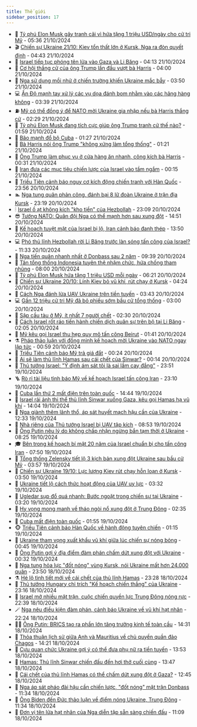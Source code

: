 ```yaml
---
title: Thế giới
sidebar_position: 17
---
```


<!-- dantri-the-gioi:START -->
- 🌋 [Tỷ phú Elon Musk gây tranh cãi vì hứa tặng 1 triệu USD/ngày cho cử tri Mỹ](https://dantri.com.vn/the-gioi/ty-phu-elon-musk-gay-tranh-cai-vi-hua-tang-1-trieu-usdngay-cho-cu-tri-my-20241021113005132.htm) - 05:36 21/10/2024
- 🎬 [Chiến sự Ukraine 21/10: Kiev tổn thất lớn ở Kursk, Nga ra đòn quyết định](https://dantri.com.vn/the-gioi/chien-su-ukraine-2110-kiev-ton-that-lon-o-kursk-nga-ra-don-quyet-dinh-20241021102626200.htm) - 04:43 21/10/2024
- 🧰 [Israel tiếp tục phóng tên lửa vào Gaza và Li Băng](https://dantri.com.vn/the-gioi/israel-tiep-tuc-phong-ten-lua-vao-gaza-va-li-bang-20241021105347381.htm) - 04:13 21/10/2024
- 🌋 [Cơ hội thắng cử của ông Trump lần đầu vượt bà Harris](https://dantri.com.vn/the-gioi/co-hoi-thang-cu-cua-ong-trump-lan-dau-vuot-ba-harris-20241021105533174.htm) - 04:00 21/10/2024
- 🗽 [Nga sử dụng mồi nhử ở chiến trường khiến Ukraine mắc bẫy](https://dantri.com.vn/the-gioi/nga-su-dung-moi-nhu-o-chien-truong-khien-ukraine-mac-bay-20241021094737511.htm) - 03:50 21/10/2024
- 💻 [Ấn Độ mạnh tay xử lý các vụ dọa đánh bom nhằm vào các hãng hàng không](https://dantri.com.vn/the-gioi/an-do-manh-tay-xu-ly-cac-vu-doa-danh-bom-nham-vao-cac-hang-hang-khong-20241021103226013.htm) - 03:39 21/10/2024
- ⛽️ [Mỹ có thể đồng ý để NATO mời Ukraine gia nhập nếu bà Harris thắng cử](https://dantri.com.vn/the-gioi/my-co-the-dong-y-de-nato-moi-ukraine-gia-nhap-neu-ba-harris-thang-cu-20241021092225118.htm) - 02:29 21/10/2024
- 🤩 [Tỷ phú Elon Musk đang tích cực giúp ông Trump tranh cử thế nào?](https://dantri.com.vn/the-gioi/ty-phu-elon-musk-dang-tich-cuc-giup-ong-trump-tranh-cu-the-nao-20241021085247684.htm) - 01:59 21/10/2024
- 🧐 [Bão mạnh đổ bộ Cuba](https://dantri.com.vn/the-gioi/bao-manh-do-bo-cuba-20241021081726033.htm) - 01:27 21/10/2024
- 🎊 [Bà Harris nói ông Trump &quot;không xứng làm tổng thống&quot;](https://dantri.com.vn/the-gioi/ba-harris-noi-ong-trump-khong-xung-lam-tong-thong-20241021074850927.htm) - 01:21 21/10/2024
- 📝 [Ông Trump làm phục vụ ở cửa hàng ăn nhanh, công kích bà Harris](https://dantri.com.vn/the-gioi/ong-trump-lam-phuc-vu-o-cua-hang-an-nhanh-cong-kich-ba-harris-20241021072139198.htm) - 00:31 21/10/2024
- 🤡 [Iran đưa các mục tiêu chiến lược của Israel vào tầm ngắm](https://dantri.com.vn/the-gioi/iran-dua-cac-muc-tieu-chien-luoc-cua-israel-vao-tam-ngam-20241021071235901.htm) - 00:15 21/10/2024
- 🥷 [Triều Tiên cảnh báo nguy cơ kích động chiến tranh với Hàn Quốc](https://dantri.com.vn/the-gioi/trieu-tien-canh-bao-nguy-co-kich-dong-chien-tranh-voi-han-quoc-20241021064849355.htm) - 23:56 20/10/2024
- 🏊 [Nga tung quân phản công, đánh bại 8 lữ đoàn Ukraine ở trận địa Kursk](https://dantri.com.vn/the-gioi/nga-tung-quan-phan-cong-danh-bai-8-lu-doan-ukraine-o-tran-dia-kursk-20241021061512347.htm) - 23:19 20/10/2024
- 🕯 [Israel ồ ạt không kích &quot;kho tiền&quot; của Hezbollah](https://dantri.com.vn/the-gioi/israel-o-at-khong-kich-kho-tien-cua-hezbollah-20241021060144318.htm) - 23:09 20/10/2024
- 😎 [Tướng NATO: Quân đội Nga có thể mạnh hơn sau xung đột](https://dantri.com.vn/the-gioi/tuong-nato-quan-doi-nga-co-the-manh-hon-sau-xung-dot-20241020214233036.htm) - 14:51 20/10/2024
- 🌈 [Kế hoạch tuyệt mật của Israel bị lộ, Iran cảnh báo đanh thép](https://dantri.com.vn/the-gioi/ke-hoach-tuyet-mat-cua-israel-bi-lo-iran-canh-bao-danh-thep-20241020201725299.htm) - 13:50 20/10/2024
- 💻 [Phó thủ lĩnh Hezbollah rời Li Băng trước làn sóng tấn công của Israel?](https://dantri.com.vn/the-gioi/pho-thu-linh-hezbollah-roi-li-bang-truoc-lan-song-tan-cong-cua-israel-20241020183025239.htm) - 11:33 20/10/2024
- 🤖 [Nga tiến quân nhanh nhất ở Donbass sau 2 năm](https://dantri.com.vn/the-gioi/nga-tien-quan-nhanh-nhat-o-donbass-sau-2-nam-20241020163226254.htm) - 09:39 20/10/2024
- 🦏 [Tân tổng thống Indonesia tuyên thệ nhậm chức, hứa chống tham nhũng](https://dantri.com.vn/the-gioi/tan-tong-thong-indonesia-tuyen-the-nham-chuc-hua-chong-tham-nhung-20241020143554930.htm) - 08:00 20/10/2024
- 🌁 [Tỷ phú Elon Musk hứa tặng 1 triệu USD mỗi ngày](https://dantri.com.vn/the-gioi/ty-phu-elon-musk-hua-tang-1-trieu-usd-moi-ngay-20241020121018903.htm) - 06:21 20/10/2024
- 🐘 [Chiến sự Ukraine 20/10: Lính Kiev bỏ vũ khí, rút chạy ở Kursk](https://dantri.com.vn/the-gioi/chien-su-ukraine-2010-linh-kiev-bo-vu-khi-rut-chay-o-kursk-20241020111447697.htm) - 04:24 20/10/2024
- 🥷 [Cách Nga đánh lừa UAV Ukraine trên tiền tuyến](https://dantri.com.vn/the-gioi/cach-nga-danh-lua-uav-ukraine-tren-tien-tuyen-20241020103350138.htm) - 03:43 20/10/2024
- 💻 [Gần 12 triệu cử tri Mỹ đã bỏ phiếu sớm bầu cử tổng thống](https://dantri.com.vn/the-gioi/gan-12-trieu-cu-tri-my-da-bo-phieu-som-bau-cu-tong-thong-20241020092608129.htm) - 03:00 20/10/2024
- 🎡 [Sập cầu tàu ở Mỹ, ít nhất 7 người chết](https://dantri.com.vn/the-gioi/sap-cau-tau-o-my-it-nhat-7-nguoi-chet-20241020092834352.htm) - 02:30 20/10/2024
- 🧰 [Cách Israel rốt ráo tiến hành chiến dịch quân sự trên bộ tại Li Băng](https://dantri.com.vn/the-gioi/cach-israel-rot-rao-tien-hanh-chien-dich-quan-su-tren-bo-tai-li-bang-20241016101834439.htm) - 02:05 20/10/2024
- 🥸 [Mỹ kêu gọi Israel thu hẹp quy mô tấn công Beirut](https://dantri.com.vn/the-gioi/my-keu-goi-israel-thu-hep-quy-mo-tan-cong-beirut-20241020082935643.htm) - 01:41 20/10/2024
- ⚗️ [Pháp thảo luận với đồng minh kế hoạch mời Ukraine vào NATO ngay lập tức](https://dantri.com.vn/the-gioi/phap-thao-luan-voi-dong-minh-ke-hoach-moi-ukraine-vao-nato-ngay-lap-tuc-20241020074335807.htm) - 00:59 20/10/2024
- 🌮 [Triều Tiên cảnh báo Mỹ trả giá đắt](https://dantri.com.vn/the-gioi/trieu-tien-canh-bao-my-tra-gia-dat-20241020072301932.htm) - 00:24 20/10/2024
- 🎃 [Ai sẽ làm thủ lĩnh Hamas sau cái chết của Sinwar?](https://dantri.com.vn/the-gioi/ai-se-lam-thu-linh-hamas-sau-cai-chet-cua-sinwar-20241020071251182.htm) - 00:14 20/10/2024
- 💫 [Thủ tướng Israel: &quot;Ý định ám sát tôi là sai lầm cay đắng&quot;](https://dantri.com.vn/the-gioi/thu-tuong-israel-y-dinh-am-sat-toi-la-sai-lam-cay-dang-20241020064506590.htm) - 23:51 19/10/2024
- 🪜 [Rò rỉ tài liệu tình báo Mỹ về kế hoạch Israel tấn công Iran](https://dantri.com.vn/the-gioi/ro-ri-tai-lieu-tinh-bao-my-ve-ke-hoach-israel-tan-cong-iran-20241020060118522.htm) - 23:10 19/10/2024
- 🌋 [Cuba lần thứ 2 mất điện trên toàn quốc](https://dantri.com.vn/the-gioi/cuba-lan-thu-2-mat-dien-tren-toan-quoc-20241019210914609.htm) - 14:44 19/10/2024
- 🦏 [Israel rải ảnh thi thể thủ lĩnh Sinwar xuống Gaza, kêu gọi Hamas hạ vũ khí](https://dantri.com.vn/the-gioi/israel-rai-anh-thi-the-thu-linh-sinwar-xuong-gaza-keu-goi-hamas-ha-vu-khi-20241019205851213.htm) - 14:04 19/10/2024
- 👀 [Nga giành thêm lãnh thổ, áp sát huyết mạch hậu cần của Ukraine](https://dantri.com.vn/the-gioi/nga-gianh-them-lanh-tho-ap-sat-huyet-mach-hau-can-cua-ukraine-20241019193136586.htm) - 12:33 19/10/2024
- 🧰 [Nhà riêng của Thủ tướng Israel bị UAV tập kích](https://dantri.com.vn/the-gioi/nha-rieng-cua-thu-tuong-israel-bi-uav-tap-kich-20241019154407313.htm) - 08:53 19/10/2024
- 🚀 [Ông Putin nêu lý do không chấp nhận ngừng bắn tạm thời ở Ukraine](https://dantri.com.vn/the-gioi/ong-putin-neu-ly-do-khong-chap-nhan-ngung-ban-tam-thoi-o-ukraine-20241019151611968.htm) - 08:25 19/10/2024
- 🎓 [Bên trong kế hoạch bí mật 20 năm của Israel chuẩn bị cho tấn công Iran](https://dantri.com.vn/the-gioi/ben-trong-ke-hoach-bi-mat-20-nam-cua-israel-chuan-bi-cho-tan-cong-iran-20241019143639260.htm) - 07:50 19/10/2024
- 🥸 [Tổng thống Zelensky tiết lộ 3 kịch bản xung đột Ukraine sau bầu cử Mỹ](https://dantri.com.vn/the-gioi/tong-thong-zelensky-tiet-lo-3-kich-ban-xung-dot-ukraine-sau-bau-cu-my-20241019073847724.htm) - 03:57 19/10/2024
- 🦅 [Chiến sự Ukraine 19/10: Lực lượng Kiev rút chạy hỗn loạn ở Kursk](https://dantri.com.vn/the-gioi/chien-su-ukraine-1910-luc-luong-kiev-rut-chay-hon-loan-o-kursk-20241019103050121.htm) - 03:50 19/10/2024
- 🤭 [Ukraine tiết lộ cách thức hoạt động của UAV uy lực](https://dantri.com.vn/the-gioi/ukraine-tiet-lo-cach-thuc-hoat-dong-cua-uav-uy-luc-20241019095046193.htm) - 03:32 19/10/2024
- 🤖 [Ugledar sụp đổ quá nhanh: Bước ngoặt trong chiến sự tại Ukraine](https://dantri.com.vn/the-gioi/ugledar-sup-do-qua-nhanh-buoc-ngoat-trong-chien-su-tai-ukraine-20241017151945105.htm) - 03:20 19/10/2024
- 🐲 [Hy vọng mong manh về tháo ngòi nổ xung đột ở Trung Đông](https://dantri.com.vn/the-gioi/hy-vong-mong-manh-ve-thao-ngoi-no-xung-dot-o-trung-dong-20241019083207599.htm) - 02:35 19/10/2024
- 🫣 [Cuba mất điện toàn quốc](https://dantri.com.vn/the-gioi/cuba-mat-dien-toan-quoc-20241019084704308.htm) - 01:55 19/10/2024
- 🐵 [Triều Tiên cảnh báo Hàn Quốc về hành động tuyên chiến](https://dantri.com.vn/the-gioi/trieu-tien-canh-bao-han-quoc-ve-hanh-dong-tuyen-chien-20241019070000177.htm) - 01:15 19/10/2024
- 🫶 [Ukraine tham vọng xuất khẩu vũ khí giữa lúc chiến sự nóng bỏng](https://dantri.com.vn/the-gioi/ukraine-tham-vong-xuat-khau-vu-khi-giua-luc-chien-su-nong-bong-20241019073718857.htm) - 00:45 19/10/2024
- 💃 [Ông Putin gợi ý địa điểm đàm phán chấm dứt xung đột với Ukraine](https://dantri.com.vn/the-gioi/ong-putin-goi-y-dia-diem-dam-phan-cham-dut-xung-dot-voi-ukraine-20241019072525485.htm) - 00:32 19/10/2024
- 💫 [Nga tung hỏa lực &quot;đốt nóng&quot; vùng Kursk, nói Ukraine mất hơn 24.000 quân](https://dantri.com.vn/the-gioi/nga-tung-hoa-luc-dot-nong-vung-kursk-noi-ukraine-mat-hon-24000-quan-20241019062400843.htm) - 23:50 18/10/2024
- ⚗️ [Hé lộ tình tiết mới về cái chết của thủ lĩnh Hamas](https://dantri.com.vn/the-gioi/he-lo-tinh-tiet-moi-ve-cai-chet-cua-thu-linh-hamas-20241019062510267.htm) - 23:28 18/10/2024
- 🥷 [Thủ tướng Hungary chỉ trích &quot;Kế hoạch chiến thắng&quot; của Ukraine](https://dantri.com.vn/the-gioi/thu-tuong-hungary-chi-trich-ke-hoach-chien-thang-cua-ukraine-20241018204121256.htm) - 23:16 18/10/2024
- 🥸 [Israel mở nhiều mặt trận, cuộc chiến quyền lực Trung Đông nóng rực](https://dantri.com.vn/the-gioi/israel-mo-nhieu-mat-tran-cuoc-chien-quyen-luc-trung-dong-nong-ruc-20241018224113667.htm) - 22:39 18/10/2024
- 🪄 [Nga nêu điều kiện đàm phán, cảnh báo Ukraine về vũ khí hạt nhân](https://dantri.com.vn/the-gioi/nga-neu-dieu-kien-dam-phan-canh-bao-ukraine-ve-vu-khi-hat-nhan-20241019005302301.htm) - 22:24 18/10/2024
- 🧑‍💻 [Ông Putin: BRICS tạo ra phần lớn tăng trưởng kinh tế toàn cầu](https://dantri.com.vn/the-gioi/ong-putin-brics-tao-ra-phan-lon-tang-truong-kinh-te-toan-cau-20241018181540143.htm) - 14:31 18/10/2024
- 🤭 [Thỏa thuận lịch sử giữa Anh và Mauritius về chủ quyền quần đảo Chagos](https://dantri.com.vn/the-gioi/thoa-thuan-lich-su-giua-anh-va-mauritius-ve-chu-quyen-quan-dao-chagos-20241011102944255.htm) - 14:21 18/10/2024
- 🗽 [Cựu quan chức Ukraine gợi ý có thể đưa phụ nữ ra tiền tuyến](https://dantri.com.vn/the-gioi/cuu-quan-chuc-ukraine-goi-y-co-the-dua-phu-nu-ra-tien-tuyen-20241018144100130.htm) - 13:53 18/10/2024
- 🤖 [Hamas: Thủ lĩnh Sinwar chiến đấu đến hơi thở cuối cùng](https://dantri.com.vn/the-gioi/hamas-thu-linh-sinwar-chien-dau-den-hoi-tho-cuoi-cung-20241018204400242.htm) - 13:47 18/10/2024
- 🌈 [Cái chết của thủ lĩnh Hamas có thể chấm dứt xung đột ở Gaza?](https://dantri.com.vn/the-gioi/cai-chet-cua-thu-linh-hamas-co-the-cham-dut-xung-dot-o-gaza-20241018194223720.htm) - 12:45 18/10/2024
- 🤩 [Nga áp sát pháo đài hậu cần chiến lược, &quot;đốt nóng&quot; mặt trận Donbass](https://dantri.com.vn/the-gioi/nga-ap-sat-phao-dai-hau-can-chien-luoc-dot-nong-mat-tran-donbass-20241018182158222.htm) - 11:34 18/10/2024
- 🤗 [Ông Biden đến Đức thảo luận về điểm nóng Ukraine, Trung Đông](https://dantri.com.vn/the-gioi/ong-biden-den-duc-thao-luan-ve-diem-nong-ukraine-trung-dong-20241018183318963.htm) - 11:34 18/10/2024
- 🙉 [Đơn vị tên lửa hạt nhân của Nga diễn tập sẵn sàng chiến đấu](https://dantri.com.vn/the-gioi/don-vi-ten-lua-hat-nhan-cua-nga-dien-tap-san-sang-chien-dau-20241018155553709.htm) - 11:09 18/10/2024<!-- dantri-the-gioi:END -->
